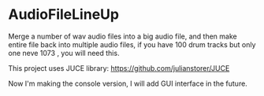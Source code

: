 AudioFileLineUp
===============

Merge a number of wav audio files into a big audio file, and then make entire file back into multiple audio files, if you have 100 drum tracks but only one neve 1073 , you will need this.

This project uses JUCE library:
https://github.com/julianstorer/JUCE

Now I'm making the console version, I will add GUI interface in the future.
